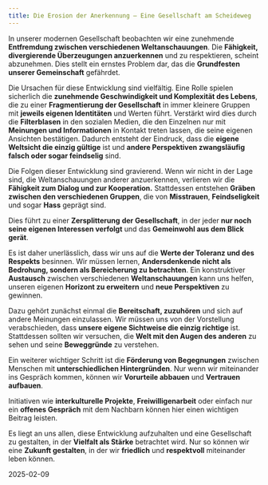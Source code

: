 ```yaml
---  
title: Die Erosion der Anerkennung — Eine Gesellschaft am Scheideweg
---
```

In unserer modernen Gesellschaft beobachten wir eine zunehmende **Entfremdung zwischen verschiedenen Weltanschauungen**. Die **Fähigkeit, divergierende Überzeugungen anzuerkennen** und zu respektieren, scheint abzunehmen. Dies stellt ein ernstes Problem dar, das die **Grundfesten unserer Gemeinschaft** gefährdet.

Die Ursachen für diese Entwicklung sind vielfältig. Eine Rolle spielen sicherlich die **zunehmende Geschwindigkeit und Komplexität des Lebens**, die zu einer **Fragmentierung der Gesellschaft** in immer kleinere Gruppen mit **jeweils eigenen Identitäten** und Werten führt. Verstärkt wird dies durch die **Filterblasen** in den sozialen Medien, die den Einzelnen nur mit **Meinungen und Informationen** in Kontakt treten lassen, die seine eigenen Ansichten bestätigen. Dadurch entsteht der Eindruck, dass die **eigene Weltsicht die einzig gültige** ist und **andere Perspektiven zwangsläufig falsch oder sogar feindselig** sind.

Die Folgen dieser Entwicklung sind gravierend. Wenn wir nicht in der Lage sind, die Weltanschauungen anderer anzuerkennen, verlieren wir die **Fähigkeit zum Dialog und zur Kooperation.** Stattdessen entstehen **Gräben zwischen den verschiedenen Gruppen**, die von **Misstrauen**, **Feindseligkeit** und sogar **Hass** geprägt sind. 

Dies führt zu einer **Zersplitterung** **der Gesellschaft**, in der jeder **nur noch seine eigenen Interessen verfolgt** und das **Gemeinwohl aus dem Blick gerät**.

Es ist daher unerlässlich, dass wir uns auf die **Werte der Toleranz und des Respekts** besinnen. Wir müssen lernen, **Andersdenkende nicht als Bedrohung, sondern als Bereicherung zu betrachten**. Ein konstruktiver **Austausch** zwischen verschiedenen **Weltanschauungen** kann uns helfen, unseren eigenen **Horizont zu erweitern** und **neue Perspektiven** zu gewinnen.

Dazu gehört zunächst einmal die **Bereitschaft, zuzuhören** und sich auf andere Meinungen einzulassen. Wir müssen uns von der Vorstellung verabschieden, dass **unsere eigene Sichtweise die einzig richtige** ist. Stattdessen sollten wir versuchen, die **Welt mit den Augen des anderen** zu sehen und seine **Beweggründe** zu verstehen.

Ein weiterer wichtiger Schritt ist die **Förderung von Begegnungen** zwischen Menschen mit **unterschiedlichen Hintergründen**. Nur wenn wir miteinander ins Gespräch kommen, können wir **Vorurteile abbauen** und **Vertrauen aufbauen**. 

Initiativen wie **interkulturelle Projekte**, **Freiwilligenarbeit** oder einfach nur ein **offenes Gespräch** mit dem Nachbarn können hier einen wichtigen Beitrag leisten.

Es liegt an uns allen, diese Entwicklung aufzuhalten und eine Gesellschaft zu gestalten, in der **Vielfalt als Stärke** betrachtet wird. Nur so können wir eine **Zukunft gestalten**, in der wir **friedlich** und **respektvoll** miteinander leben können.

2025-02-09

